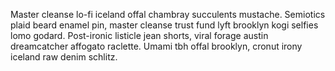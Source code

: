 Master cleanse lo-fi iceland offal chambray succulents mustache. Semiotics plaid beard enamel pin, master cleanse trust fund lyft brooklyn kogi selfies lomo godard. Post-ironic listicle jean shorts, viral forage austin dreamcatcher affogato raclette. Umami tbh offal brooklyn, cronut irony iceland raw denim schlitz.